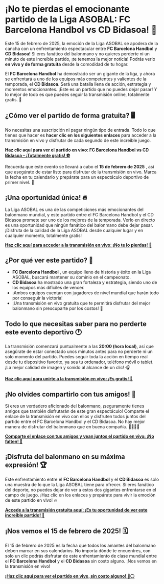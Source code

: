 # ¡No te pierdas el emocionante partido de la Liga ASOBAL: FC Barcelona Handbol vs CD Bidasoa! 🎉

Este 15 de febrero de 2025, la emoción de la Liga ASOBAL se apodera de la cancha con un enfrentamiento espectacular entre **FC Barcelona Handbol** y **CD Bidasoa**! Si eres fanático del balonmano y no quieres perderte ni un minuto de este increíble partido, ¡te tenemos la mejor noticia! Podrás verlo **en vivo y de forma gratuita** desde la comodidad de tu hogar.

El **FC Barcelona Handbol** ha demostrado ser un gigante de la liga, y ahora se enfrentará a uno de los equipos más competentes y valientes de la temporada, el **CD Bidasoa**. Será una batalla llena de acción, estrategia y momentos emocionantes. ¡Este es un partido que no puedes dejar pasar! Y lo mejor de todo es que puedes seguir la transmisión online, totalmente gratis. 👀

## ¿Cómo ver el partido de forma gratuita? 🖥️

No necesitas una suscripción ni pagar ningún tipo de entrada. Todo lo que tienes que hacer es **hacer clic en los siguientes enlaces** para acceder a la transmisión en vivo y disfrutar de cada segundo de este increíble juego.

[**Haz clic aquí para ver el partido en vivo: FC Barcelona Handbol vs CD Bidasoa – ¡Totalmente gratis! ⚽️**](https://tinyurl.com/livestreamfreeo?st=FC+Barcelona+Handbol+vs+CD+Bidasoa&si=ghc)

Recuerda que este evento se llevará a cabo el **15 de febrero de 2025** , así que asegúrate de estar listo para disfrutar de la transmisión en vivo. Marca la fecha en tu calendario y prepárate para un espectáculo deportivo de primer nivel. 🎯

## ¡Una oportunidad única! 🔥

La Liga ASOBAL es una de las competiciones más emocionantes del balonmano mundial, y este partido entre el FC Barcelona Handbol y el CD Bidasoa promete ser uno de los mejores de la temporada. Verlo en directo es una oportunidad que ningún fanático del balonmano debe dejar pasar. ¡Disfruta de la calidad de la Liga ASOBAL desde cualquier lugar y en cualquier momento, totalmente gratis!

[**Haz clic aquí para acceder a la transmisión en vivo: ¡No te lo pierdas! 🎥**](https://tinyurl.com/livestreamfreeo?st=FC+Barcelona+Handbol+vs+CD+Bidasoa&si=ghc)

## ¿Por qué ver este partido? 🤩

- **FC Barcelona Handbol** , un equipo lleno de historia y éxito en la Liga ASOBAL, buscará mantener su dominio en el campeonato.
- **CD Bidasoa** ha mostrado una gran fortaleza y estrategia, siendo uno de los equipos más difíciles de vencer.
- ¡Ambos equipos cuentan con jugadores de nivel mundial que harán todo por conseguir la victoria!
- ¡Una transmisión en vivo gratuita que te permitirá disfrutar del mejor balonmano sin preocuparte por los costos! 🙌

## Todo lo que necesitas saber para no perderte este evento deportivo 🕐

La transmisión comenzará puntualmente a las **20:00 (hora local)**, así que asegúrate de estar conectado unos minutos antes para no perderte ni un solo momento del partido. Puedes seguir toda la acción en tiempo real desde tu dispositivo favorito, ya sea tu ordenador, teléfono móvil o tablet. ¡La mejor calidad de imagen y sonido al alcance de un clic! 🎧

[**Haz clic aquí para unirte a la transmisión en vivo: ¡Es gratis! 📲**](https://tinyurl.com/livestreamfreeo?st=FC+Barcelona+Handbol+vs+CD+Bidasoa&si=ghc)

## ¡No olvides compartirlo con tus amigos! 👫

Si eres un verdadero aficionado del balonmano, ¡seguramente tienes amigos que también disfrutarán de este gran espectáculo! Comparte el enlace de la transmisión en vivo con ellos y disfruten todos juntos del partido entre el FC Barcelona Handbol y el CD Bidasoa. No hay mejor manera de disfrutar del balonmano que en buena compañía. 🙋‍♂️🙋‍♀️

[**Comparte el enlace con tus amigos y vean juntos el partido en vivo: ¡No falten! 🎉**](https://tinyurl.com/livestreamfreeo?st=FC+Barcelona+Handbol+vs+CD+Bidasoa&si=ghc)

## ¡Disfruta del balonmano en su máxima expresión! 🏆

Este enfrentamiento entre el **FC Barcelona Handbol** y el **CD Bidasoa** es solo una muestra de lo que la Liga ASOBAL tiene para ofrecer. Si eres fanático del deporte, no puedes dejar de ver a estos dos gigantes enfrentarse en el campo de juego. ¡Haz clic en los enlaces y prepárate para vivir la emoción de este partido en vivo! 🔥

[**Accede a la transmisión gratuita aquí: ¡Es tu oportunidad de ver este increíble partido! 🎯**](https://tinyurl.com/livestreamfreeo?st=FC+Barcelona+Handbol+vs+CD+Bidasoa&si=ghc)

## ¡Nos vemos el 15 de febrero de 2025! 🗓️

El 15 de febrero de 2025 es la fecha que todos los amantes del balonmano deben marcar en sus calendarios. No importa dónde te encuentres, con solo un clic podrás disfrutar de este enfrentamiento de clase mundial entre el **FC Barcelona Handbol** y el **CD Bidasoa** sin costo alguno. ¡Nos vemos en la transmisión en vivo!

[**¡Haz clic aquí para ver el partido en vivo, sin costo alguno! 🔴⚪**](https://tinyurl.com/livestreamfreeo?st=FC+Barcelona+Handbol+vs+CD+Bidasoa&si=ghc)
